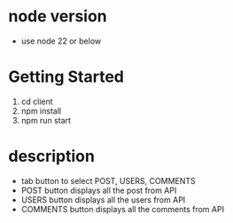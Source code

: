 # node version
- use node 22 or below

# Getting Started 
1. cd client
2. npm install
3. npm run start

# description
- tab button to select POST, USERS, COMMENTS
- POST button displays all the post from API
- USERS button displays all the users from API
- COMMENTS button displays all the comments from API
